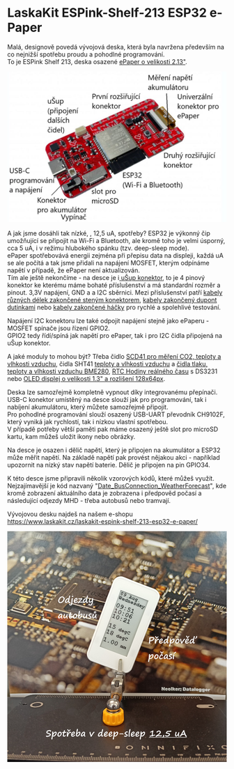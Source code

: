 # LaskaKit ESPink-Shelf-213 ESP32 e-Paper 

Malá, designově povedá vývojová deska, která byla navržena především na co nejnižší spotřebu proudu a pohodlné programování.</br>
To je ESPink Shelf 213, deska osazené [ePaper o velikosti 2.13"](https://www.laskakit.cz/good-display-gdey0213b74-2-13--250x122-epaper-displej/).</br>

![Popis desky](https://github.com/LaskaKit/ESPink-Shelf/blob/main/img/ESP32-Shelf-213_desc.JPG)

A jak jsme dosáhli tak nízké, , 12,5 uA, spotřeby? ESP32 je výkonný čip umožňující se připojit na Wi-Fi a Bluetooth, ale kromě toho je velmi úsporný, cca 5 uA, i v režimu hlubokého spánku (tzv. deep-sleep mode).</br>
ePaper spotřebovává energii zejména při přepisu data na displeji, každá uA se ale počítá a tak jsme přidali na napájení MOSFET, kterým odpínáme napětí v případě, že ePaper není aktualizován. </br>
Tím ale ještě nekončíme - na desce je i[ uŠup konektor](https://blog.laskakit.cz/predstavujeme-univerzalni-konektor-pro-propojeni-modulu-a-cidel-%CE%BCsup/), to je 4 pinový konektor ke kterému máme bohaté příslušenství a má standardní rozměr a pinout. 3,3V napájení, GND a a I2C sběrnici. Mezi příslušenství patří [kabely různých délek zakončené steným konektorem](https://www.laskakit.cz/--sup--stemma-qt--qwiic-jst-sh-4-pin-kabel-10cm/), [kabely zakončený dupont dutinkami](https://www.laskakit.cz/--sup--stemma-qt--qwiic-jst-sh-4-pin-kabel-dupont-samice/) nebo [kabely zakončené háčky](https://www.laskakit.cz/--sup--stemma-qt--qwiic-jst-sh-4-pin-kabel-s-testovacim-hackem/) pro rychlé a spolehlivé testování.  </br>

Napájení I2C konektoru lze také odpojit napájení stejně jako ePaperu - MOSFET spínače jsou řízení GPIO2. </br>
GPIO2 tedy řídí/spíná jak napětí pro ePaper, tak i pro I2C čidla připojená na uŠup konektor. </br>

A jaké moduly to mohou být? Třeba čidlo [SCD41 pro měření CO2, teploty a vlhkosti vzduchu](https://www.laskakit.cz/laskakit-scd41-senzor-co2--teploty-a-vlhkosti-vzduchu/), čidla SHT41 [teploty a vlhkosti vzduchu](https://www.laskakit.cz/laskakit-sht40-senzor-teploty-a-vlhkosti-vzduchu/) a [čidla tlaku, teploty a vlhkosti vzduchu BME280](https://www.laskakit.cz/arduino-senzor-tlaku--teploty-a-vlhkosti-bme280/), [RTC Hodiny reálného času](https://www.laskakit.cz/laskakit-ds3231-orig--rtc-hodiny-realneho-casu/) s DS3231 nebo [OLED displej o velikosti 1.3" a rozlišení 128x64px](https://www.laskakit.cz/laskakit-oled-displej-128x64-1-3--i2c/?variantId=11903).

Deska lze samozřejmě kompletně vypnout díky integrovanému přepínači. USB-C konektor umístěný na desce slouží jak pro programování, tak i nabíjení akumulátoru, který můžete samozřejmě připojit. </br>
Pro pohodlné programování slouží osazený USB-UART převodník CH9102F, který vyniká jak rychlostí, tak i nízkou vlastní spotřebou.</br>
V případě potřeby větší paměti pak máme osazený ještě slot pro microSD kartu, kam můžeš uložit ikony nebo obrázky. </br>

Na desce je osazen i dělič napětí, který je připojen na akumulátor a ESP32 může měřit napětí. Na základě napětí pak provést nějakou akci - například upozornit na nízký stav napětí baterie. Dělič je připojen na pin GPIO34.</br>

K této desce jsme připravili několik vzorových kódů, které můžeš využít. Nejzajímavější je kód nazvaný "[Date_BusConnection_WeatherForecast](https://github.com/LaskaKit/ESPink-Shelf/tree/main/SW/Date_BusConnection_WeatherForecast)", kde kromě zobrazení aktuálního data je zobrazena i předpověd počasí a následující odjezdy MHD - třeba autobusů nebo tramvají. 

Vývojovou desku najdeš na našem e-shopu https://www.laskakit.cz/laskakit-espink-shelf-213-esp32-e-paper/

![Autobusy](https://github.com/LaskaKit/ESPink-Shelf/blob/main/SW/Date_BusConnection_WeatherForecast/Date_BusConnection_WeatherForecast.jpg)
